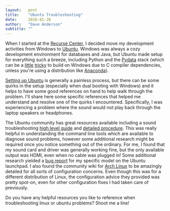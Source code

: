 ```yaml
---
layout:   post
title:    "Ubuntu Troubleshooting"
date:     2016-01-26
author:   "Dave Anderson"
subtitle: ""
---
```

When I started at the [Recurse Center][rc], I decided move my development activities from Windows to [Ubuntu][ubuntu1404]. Windows was always a cozy development environment for databases and Java, but Ubuntu made setup for everything such a breeze, including Python and the [Pydata][pydata] stack (which can be a [little][mingw] [tricky][python on win] to build on Windows due to C compiler dependencies, unless you're using a distribution like [Anaconda][anaconda]).

[Setting up Ubuntu][ubuntu setup] is generally a painless process, but there can be some quirks in the setup (especially when dual booting with Windows) and it helps to have some good references on hand to help walk through the problem. I'll share here some specific references that helped me understand and resolve one of the quirks I encountered. Specifically, I was experiencing a problem where the sound would not play back through the laptop speakers or headphones.

The Ubuntu community has great resources available including a sound troubleshooting [high level guide][sound] and [detailed procedure][sound proc]. This was really helpful in understanding the command line tools which are available to diagnose sound problems, however some additional research might be required once you notice something out of the ordinary. For me, I found that my sound card and driver was generally working fine, but the only available output was HDMI, even when no cable was plugged in! Some additional research yielded a [bug report][ubuntu bug] for my specific model on the Ubuntu launchpad. I also found the community wiki for [Arch Linux][dell arch] to be amazingly detailed for all sorts of configuration concerns. Even though this was for a different distribution of Linux, the configuration advice they provided was pretty spot-on, even for other configuration fixes I had taken care of previously.

Do you have any helpful resources you like to reference when troubleshooting linux or ubuntu problems? Shoot me a line!

[rc]: https://www.recurse.com/
[ubuntu1404]: http://www.ubuntu.com/download/desktop/install-ubuntu-desktop
[mingw]: http://www.mingw.org/wiki/howto_install_the_mingw_gcc_compiler_suite
[python on win]: http://docs.cython.org/src/tutorial/appendix.html
[pydata]: http://pydata.org/
[anaconda]: https://www.continuum.io/downloads

[ubuntu setup]:http://hgdev.co/installing-ubuntu-15-04-on-the-dell-xps-13-9343-2015-a-complete-guide-update/
[dual boot win ubuntu]:http://hgdev.co/install-ubuntu-15-10-on-the-dell-xps-13-9343-2015-a-complete-guide/

[sound]: https://help.ubuntu.com/community/SoundTroubleshooting
[sound proc]: https://help.ubuntu.com/community/SoundTroubleshootingProcedure
[ubuntu bug]: https://bugs.launchpad.net/ubuntu/+source/linux/+bug/1413446
[dell arch]: https://wiki.archlinux.org/index.php/Dell_XPS_13_(2015)
